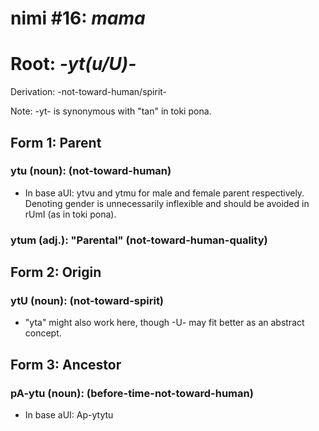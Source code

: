 # nimi #16: *mama*
# Root: *-yt(u/U)-*
Derivation: -not-toward-human/spirit-

Note: -yt- is synonymous with "tan" in toki pona.

## Form 1: Parent
### ytu (noun): (not-toward-human)
* In base aUI: ytvu and ytmu for male and female parent respectively. Denoting gender is unnecessarily inflexible and should be avoided in rUmI (as in toki pona).
### ytum (adj.): "Parental" (not-toward-human-quality)

## Form 2: Origin
### ytU (noun): (not-toward-spirit)
* "yta" might also work here, though -U- may fit better as an abstract concept.

## Form 3: Ancestor
### pA-ytu (noun): (before-time-not-toward-human)
* In base aUI: Ap-ytytu

